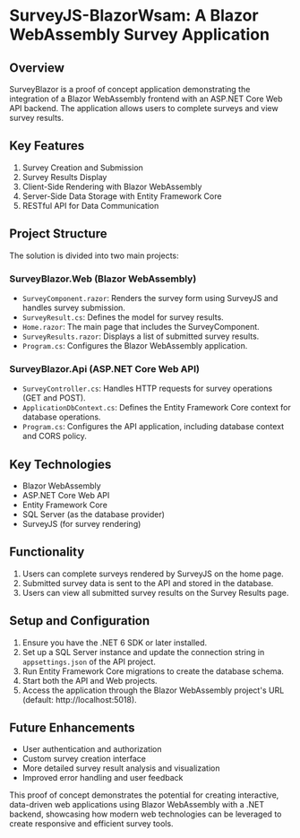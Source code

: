 # SurveyJS-BlazorWsam: A Blazor WebAssembly Survey Application

## Overview

SurveyBlazor is a proof of concept application demonstrating the integration of a Blazor WebAssembly frontend with an ASP.NET Core Web API backend. The application allows users to complete surveys and view survey results.

## Key Features

1. Survey Creation and Submission
2. Survey Results Display
3. Client-Side Rendering with Blazor WebAssembly
4. Server-Side Data Storage with Entity Framework Core
5. RESTful API for Data Communication

## Project Structure

The solution is divided into two main projects:

### SurveyBlazor.Web (Blazor WebAssembly)

- `SurveyComponent.razor`: Renders the survey form using SurveyJS and handles survey submission.
- `SurveyResult.cs`: Defines the model for survey results.
- `Home.razor`: The main page that includes the SurveyComponent.
- `SurveyResults.razor`: Displays a list of submitted survey results.
- `Program.cs`: Configures the Blazor WebAssembly application.

### SurveyBlazor.Api (ASP.NET Core Web API)

- `SurveyController.cs`: Handles HTTP requests for survey operations (GET and POST).
- `ApplicationDbContext.cs`: Defines the Entity Framework Core context for database operations.
- `Program.cs`: Configures the API application, including database context and CORS policy.

## Key Technologies

- Blazor WebAssembly
- ASP.NET Core Web API
- Entity Framework Core
- SQL Server (as the database provider)
- SurveyJS (for survey rendering)

## Functionality

1. Users can complete surveys rendered by SurveyJS on the home page.
2. Submitted survey data is sent to the API and stored in the database.
3. Users can view all submitted survey results on the Survey Results page.

## Setup and Configuration

1. Ensure you have the .NET 6 SDK or later installed.
2. Set up a SQL Server instance and update the connection string in `appsettings.json` of the API project.
3. Run Entity Framework Core migrations to create the database schema.
4. Start both the API and Web projects.
5. Access the application through the Blazor WebAssembly project's URL (default: http://localhost:5018).

## Future Enhancements

- User authentication and authorization
- Custom survey creation interface
- More detailed survey result analysis and visualization
- Improved error handling and user feedback

This proof of concept demonstrates the potential for creating interactive, data-driven web applications using Blazor WebAssembly with a .NET backend, showcasing how modern web technologies can be leveraged to create responsive and efficient survey tools.
